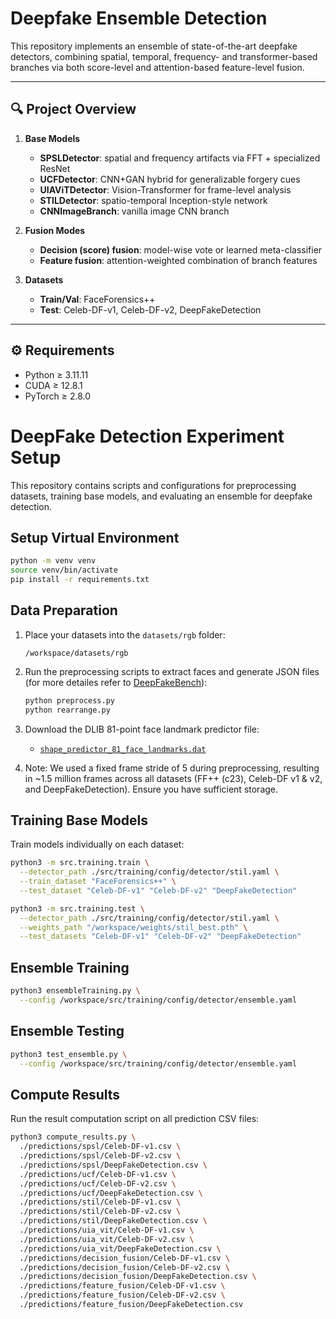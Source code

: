 # Deepfake Ensemble Detection

This repository implements an ensemble of state-of-the-art deepfake detectors, combining spatial, temporal, frequency- and transformer-based branches via both score-level and attention-based feature-level fusion.  

---

## 🔍 Project Overview

1. **Base Models**  
   - **SPSLDetector**: spatial and frequency artifacts via FFT + specialized ResNet  
   - **UCFDetector**: CNN+GAN hybrid for generalizable forgery cues  
   - **UIAViTDetector**: Vision-Transformer for frame-level analysis  
   - **STILDetector**: spatio-temporal Inception-style network  
   - **CNNImageBranch**: vanilla image CNN branch

2. **Fusion Modes**  
   - **Decision (score) fusion**: model-wise vote or learned meta-classifier  
   - **Feature fusion**: attention-weighted combination of branch features  

3. **Datasets**  
   - **Train/Val**: FaceForensics++  
   - **Test**: Celeb-DF-v1, Celeb-DF-v2, DeepFakeDetection  

---

## ⚙️ Requirements

- Python ≥ 3.11.11
- CUDA ≥ 12.8.1
- PyTorch ≥ 2.8.0


# DeepFake Detection Experiment Setup

This repository contains scripts and configurations for preprocessing datasets, training base models, and evaluating an ensemble for deepfake detection.

## Setup Virtual Environment

```bash
python -m venv venv
source venv/bin/activate
pip install -r requirements.txt
```

## Data Preparation

1. Place your datasets into the `datasets/rgb` folder:

   ```
   /workspace/datasets/rgb
   ```
2. Run the preprocessing scripts to extract faces and generate JSON files (for more detailes refer to [DeepFakeBench](https://github.com/SCLBD/DeepfakeBench)):

   ```bash
   python preprocess.py
   python rearrange.py
   ```
3. Download the DLIB 81-point face landmark predictor file:

   * [`shape_predictor_81_face_landmarks.dat`](https://github.com/SCLBD/DeepfakeBench/releases/download/v1.0.0/shape_predictor_81_face_landmarks.dat)
4. Note: We used a fixed frame stride of 5 during preprocessing, resulting in \~1.5 million frames across all datasets (FF++ (c23), Celeb-DF v1 & v2, and DeepFakeDetection). Ensure you have sufficient storage.

## Training Base Models

Train models individually on each dataset:

```bash
python3 -m src.training.train \
  --detector_path ./src/training/config/detector/stil.yaml \
  --train_dataset "FaceForensics++" \
  --test_dataset "Celeb-DF-v1" "Celeb-DF-v2" "DeepFakeDetection"

python3 -m src.training.test \
  --detector_path ./src/training/config/detector/stil.yaml \
  --weights_path "/workspace/weights/stil_best.pth" \
  --test_datasets "Celeb-DF-v1" "Celeb-DF-v2" "DeepFakeDetection"
```

## Ensemble Training

```bash
python3 ensembleTraining.py \
  --config /workspace/src/training/config/detector/ensemble.yaml
```

## Ensemble Testing

```bash
python3 test_ensemble.py \
  --config /workspace/src/training/config/detector/ensemble.yaml
```

## Compute Results

Run the result computation script on all prediction CSV files:

```bash
python3 compute_results.py \
  ./predictions/spsl/Celeb-DF-v1.csv \
  ./predictions/spsl/Celeb-DF-v2.csv \
  ./predictions/spsl/DeepFakeDetection.csv \
  ./predictions/ucf/Celeb-DF-v1.csv \
  ./predictions/ucf/Celeb-DF-v2.csv \
  ./predictions/ucf/DeepFakeDetection.csv \
  ./predictions/stil/Celeb-DF-v1.csv \
  ./predictions/stil/Celeb-DF-v2.csv \
  ./predictions/stil/DeepFakeDetection.csv \
  ./predictions/uia_vit/Celeb-DF-v1.csv \
  ./predictions/uia_vit/Celeb-DF-v2.csv \
  ./predictions/uia_vit/DeepFakeDetection.csv \
  ./predictions/decision_fusion/Celeb-DF-v1.csv \
  ./predictions/decision_fusion/Celeb-DF-v2.csv \
  ./predictions/decision_fusion/DeepFakeDetection.csv \
  ./predictions/feature_fusion/Celeb-DF-v1.csv \
  ./predictions/feature_fusion/Celeb-DF-v2.csv \
  ./predictions/feature_fusion/DeepFakeDetection.csv
```
